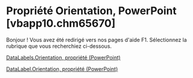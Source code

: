 
# Propriété Orientation, PowerPoint [vbapp10.chm65670]

Bonjour ! Vous avez été redirigé vers nos pages d'aide F1. Sélectionnez la rubrique que vous recherchiez ci-dessous.

[DataLabels.Orientation, propriété (PowerPoint)](http://msdn.microsoft.com/library/db210fce-1242-63bc-0b0c-2e2d5c1aba39%28Office.15%29.aspx)

[DataLabel.Orientation, propriété (PowerPoint)](http://msdn.microsoft.com/library/2e7c4976-0549-9e03-6564-fb5db8667d64%28Office.15%29.aspx)

